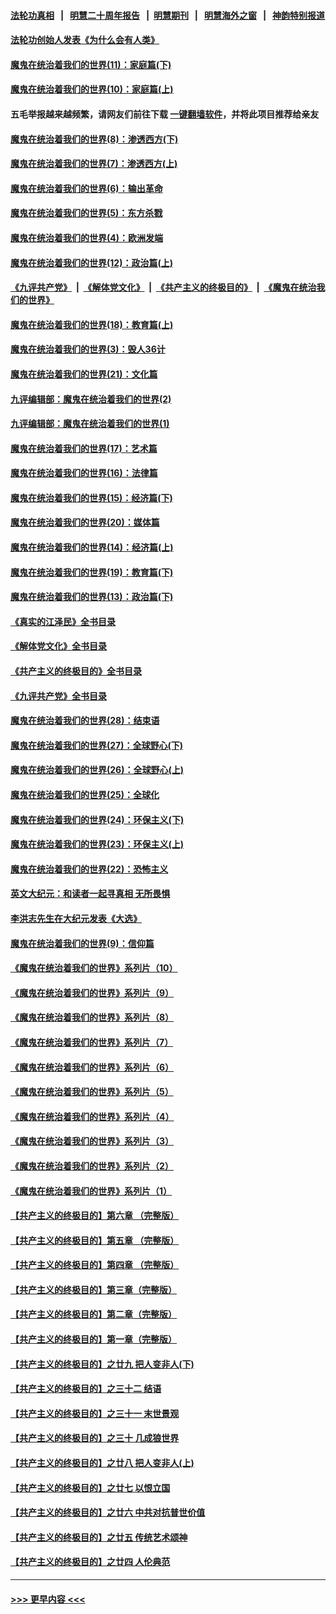 #### [法轮功真相](https://github.com/gfw-breaker/truth/blob/master/README.md?t=0) &nbsp;&nbsp;|&nbsp;&nbsp; [明慧二十周年报告](https://github.com/gfw-breaker/mh-reports/blob/master/README.md?t=0) &nbsp;&nbsp;|&nbsp;&nbsp;[明慧期刊](https://github.com/gfw-breaker/mh-qikan) &nbsp;&nbsp;|&nbsp;&nbsp; [明慧海外之窗](https://github.com/gfw-breaker/mh-news/blob/master/README.md?t=0) &nbsp;&nbsp;|&nbsp;&nbsp; [神韵特别报道](https://github.com/gfw-breaker/mh-news/blob/master/shenyun.md?t=0)
#### [法轮功创始人发表《为什么会有人类》](../pages/nsc422/n13912117.md?t=03110943) 
#### [魔鬼在统治着我们的世界(11)：家庭篇(下)](../pages/nsc422/n10440961.md?t=03110943) 
#### [魔鬼在统治着我们的世界(10)：家庭篇(上)](../pages/nsc422/n10435448.md?t=03110943) 
#### 五毛举报越来越频繁，请网友们前往下载 [一键翻墙软件](https://github.com/gfw-breaker/ssr-accounts)，并将此项目推荐给亲友
#### [魔鬼在统治着我们的世界(8)：渗透西方(下)](../pages/nsc422/n10429603.md?t=03110943) 
#### [魔鬼在统治着我们的世界(7)：渗透西方(上)](../pages/nsc422/n10426013.md?t=03110943) 
#### [魔鬼在统治着我们的世界(6)：输出革命](../pages/nsc422/n10421536.md?t=03110943) 
#### [魔鬼在统治着我们的世界(5)：东方杀戮](../pages/nsc422/n10417707.md?t=03110943) 
#### [魔鬼在统治着我们的世界(4)：欧洲发端](../pages/nsc422/n10414890.md?t=03110943) 
#### [魔鬼在统治着我们的世界(12)：政治篇(上)](../pages/nsc422/n10444576.md?t=03110943) 
#### [《九评共产党》](https://github.com/begood0513/9ping.md/blob/master/README.md) &nbsp;|&nbsp; [《解体党文化》](../../../../jtdwh.md/blob/master/README.md)  &nbsp;|&nbsp; [《共产主义的终极目的》](../../../../gczydzjmd.md/blob/master/README.md) &nbsp;|&nbsp; [《魔鬼在统治我们的世界》](../../../../mgztzwmdsj.md/blob/master/README.md) 
#### [魔鬼在统治着我们的世界(18)：教育篇(上)](../pages/nsc422/n10526970.md?t=03110943) 
#### [魔鬼在统治着我们的世界(3)：毁人36计](../pages/nsc422/n10411583.md?t=03110943) 
#### [魔鬼在统治着我们的世界(21)：文化篇](../pages/nsc422/n10597706.md?t=03110943) 
#### [九评编辑部：魔鬼在统治着我们的世界(2)](../pages/nsc422/n10410036.md?t=03110943) 
#### [九评编辑部：魔鬼在统治着我们的世界(1)](../pages/nsc422/n10406825.md?t=03110943) 
#### [魔鬼在统治着我们的世界(17)：艺术篇](../pages/nsc422/n10499093.md?t=03110943) 
#### [魔鬼在统治着我们的世界(16)：法律篇](../pages/nsc422/n10485969.md?t=03110943) 
#### [魔鬼在统治着我们的世界(15)：经济篇(下)](../pages/nsc422/n10469975.md?t=03110943) 
#### [魔鬼在统治着我们的世界(20)：媒体篇](../pages/nsc422/n10586579.md?t=03110943) 
#### [魔鬼在统治着我们的世界(14)：经济篇(上)](../pages/nsc422/n10457370.md?t=03110943) 
#### [魔鬼在统治着我们的世界(19)：教育篇(下)](../pages/nsc422/n10564808.md?t=03110943) 
#### [魔鬼在统治着我们的世界(13)：政治篇(下)](../pages/nsc422/n10448270.md?t=03110943) 
#### [《真实的江泽民》全书目录](../pages/nsc422/n13721399.md?t=03110943) 
#### [《解体党文化》全书目录](../pages/nsc422/n13721157.md?t=03110943) 
#### [《共产主义的终极目的》全书目录](../pages/nsc422/n13721048.md?t=03110943) 
#### [《九评共产党》全书目录](../pages/nsc422/n13708085.md?t=03110943) 
#### [魔鬼在统治着我们的世界(28)：结束语](../pages/nsc422/n10936246.md?t=03110943) 
#### [魔鬼在统治着我们的世界(27)：全球野心(下)](../pages/nsc422/n10928319.md?t=03110943) 
#### [魔鬼在统治着我们的世界(26)：全球野心(上)](../pages/nsc422/n10900318.md?t=03110943) 
#### [魔鬼在统治着我们的世界(25)：全球化](../pages/nsc422/n10788205.md?t=03110943) 
#### [魔鬼在统治着我们的世界(24)：环保主义(下)](../pages/nsc422/n10695307.md?t=03110943) 
#### [魔鬼在统治着我们的世界(23)：环保主义(上)](../pages/nsc422/n10688613.md?t=03110943) 
#### [魔鬼在统治着我们的世界(22)：恐怖主义](../pages/nsc422/n10614727.md?t=03110943) 
#### [英文大纪元：和读者一起寻真相 无所畏惧](../pages/nsc422/n12542027.md?t=03110943) 
#### [李洪志先生在大纪元发表《大选》](../pages/nsc422/n12534746.md?t=03110943) 
#### [魔鬼在统治着我们的世界(9)：信仰篇](../pages/nsc422/n10432159.md?t=03110943) 
#### [《魔鬼在统治着我们的世界》系列片（10）](../pages/nsc422/n12292670.md?t=03110943) 
#### [《魔鬼在统治着我们的世界》系列片（9）](../pages/nsc422/n12290859.md?t=03110943) 
#### [《魔鬼在统治着我们的世界》系列片（8）](../pages/nsc422/n12287445.md?t=03110943) 
#### [《魔鬼在统治着我们的世界》系列片（7）](../pages/nsc422/n12283425.md?t=03110943) 
#### [《魔鬼在统治着我们的世界》系列片（6）](../pages/nsc422/n12282314.md?t=03110943) 
#### [《魔鬼在统治着我们的世界》系列片（5）](../pages/nsc422/n12281419.md?t=03110943) 
#### [《魔鬼在统治着我们的世界》系列片（4）](../pages/nsc422/n12274024.md?t=03110943) 
#### [《魔鬼在统治着我们的世界》系列片（3）](../pages/nsc422/n12271322.md?t=03110943) 
#### [《魔鬼在统治着我们的世界》系列片（2）](../pages/nsc422/n12269049.md?t=03110943) 
#### [《魔鬼在统治着我们的世界》系列片（1）](../pages/nsc422/n12267575.md?t=03110943) 
#### [【共产主义的终极目的】第六章 （完整版）](../pages/nsc422/n11428913.md?t=03110943) 
#### [【共产主义的终极目的】第五章 （完整版）](../pages/nsc422/n11428912.md?t=03110943) 
#### [【共产主义的终极目的】第四章 （完整版）](../pages/nsc422/n11428907.md?t=03110943) 
#### [【共产主义的终极目的】第三章（完整版）](../pages/nsc422/n11428848.md?t=03110943) 
#### [【共产主义的终极目的】第二章（完整版）](../pages/nsc422/n11428831.md?t=03110943) 
#### [【共产主义的终极目的】第一章（完整版）](../pages/nsc422/n11417651.md?t=03110943) 
#### [【共产主义的终极目的】之廿九 把人变非人(下)](../pages/nsc422/n11344140.md?t=03110943) 
#### [【共产主义的终极目的】之三十二 结语](../pages/nsc422/n11360535.md?t=03110943) 
#### [【共产主义的终极目的】之三十一 末世景观](../pages/nsc422/n11351129.md?t=03110943) 
#### [【共产主义的终极目的】之三十 几成狼世界](../pages/nsc422/n11348280.md?t=03110943) 
#### [【共产主义的终极目的】之廿八 把人变非人(上)](../pages/nsc422/n11340492.md?t=03110943) 
#### [【共产主义的终极目的】之廿七 以恨立国](../pages/nsc422/n11336944.md?t=03110943) 
#### [【共产主义的终极目的】之廿六 中共对抗普世价值](../pages/nsc422/n11324785.md?t=03110943) 
#### [【共产主义的终极目的】之廿五 传统艺术颂神](../pages/nsc422/n11296396.md?t=03110943) 
#### [【共产主义的终极目的】之廿四 人伦典范](../pages/nsc422/n11296397.md?t=03110943) 

----
#### [ >>> 更早内容 <<< ](../indexes/nsc422-earlier.md)
